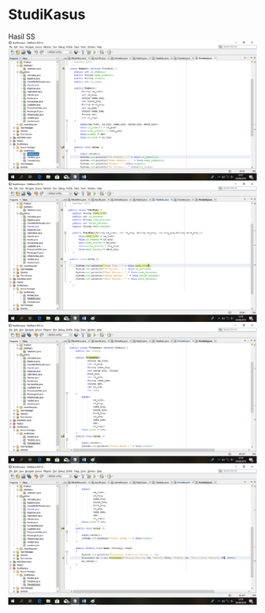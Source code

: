 # StudiKasus
Hasil SS
![alt text](https://github.com/PatriciaDianPaska/StudiKasus/blob/master/pembeli.png)
![alt text](https://github.com/PatriciaDianPaska/StudiKasus/blob/master/tokobuku.png)
![alt text](https://github.com/PatriciaDianPaska/StudiKasus/blob/master/transaksi1.png)
![alt text](https://github.com/PatriciaDianPaska/StudiKasus/blob/master/transaksi2.png)
